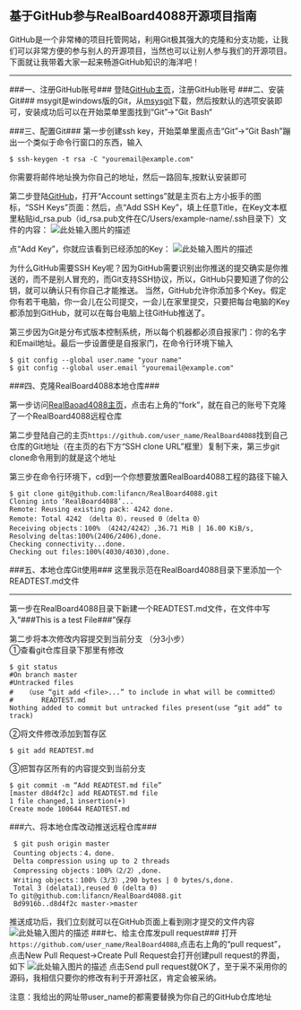 基于GitHub参与RealBoard4088开源项目指南
--------------------------------------------------
 GitHub是一个非常棒的项目托管网站，利用Git极其强大的克隆和分支功能，让我们可以非常方便的参与别人的开源项目，当然也可以让别人参与我们的开源项目。下面就让我带着大家一起来畅游GitHub知识的海洋吧！


----------


###一、注册GitHub账号###
登陆[GitHub主页][1]，注册GitHub账号
###二、安装Git###
msygit是windows版的Git，从[msysgit][2]下载，然后按默认的选项安装即可，安装成功后可以在开始菜单里面找到“Git”->“Git Bash“


###三、配置Git###
第一步创建ssh key，开始菜单里面点击“Git”->“Git Bash”蹦出一个类似于命令行窗口的东西，输入  

    $ ssh-keygen -t rsa -C "youremail@example.com"  

你需要将邮件地址换为你自己的地址，然后一路回车,按默认安装即可


第二步登陆[GitHub][3]，打开“Account settings”就是主页右上方小扳手的图  标，“SSH Keys”页面：然后，点“Add SSH Key”，填上任意Title，在Key文本框里粘贴id_rsa.pub（id_rsa.pub文件在C/Users/example-name/.ssh目录下）文件的内容：
![此处输入图片的描述][4]


点“Add Key”，你就应该看到已经添加的Key：
![此处输入图片的描述][5]


为什么GitHub需要SSH Key呢？因为GitHub需要识别出你推送的提交确实是你推送的，而不是别人冒充的，而Git支持SSH协议，所以，GitHub只要知道了你的公钥，就可以确认只有你自己才能推送。
当然，GitHub允许你添加多个Key。假定你有若干电脑，你一会儿在公司提交，一会儿在家里提交，只要把每台电脑的Key都添加到GitHub，就可以在每台电脑上往GitHub推送了。

第三步因为Git是分布式版本控制系统，所以每个机器都必须自报家门：你的名字和Email地址。最后一步设置便是自报家门，在命令行环境下输入

    $ git config --global user.name "your name"
    $ git config --global user.email "youremail@example.com"

###四、克隆RealBoard4088本地仓库###

第一步访问[RealBaoad4088主页](https://github.com/RT-Thread/RealBoard4088)，点击右上角的“fork”，就在自己的账号下克隆了一个RealBoard4088远程仓库


第二步登陆自己的主页`https://github.com/user_name/RealBoard4088`找到自己仓库的Git地址（在主页的右下方“SSH clone URL”框里）复制下来，第三步git clone命令用到的就是这个地址

第三步在命令行环境下，cd到一个你想要放置RealBoard4088工程的路径下输入 

    $ git clone git@github.com:lifancn/RealBoard4088.git
    Cloning into ‘RealBoard4088’...
    Remote: Reusing existing pack: 4242 done.
    Remote: Total 4242 （delta 0），reused 0（delta 0）
    Receiving objects：100% （4242/4242）,36.71 MiB | 16.00 KiB/s,
    Resolving deltas:100%(2406/2406),done.
    Checking connectivity...done.
    Checking out files:100%(4030/4030),done.
###五、本地仓库Git使用###
这里我示范在RealBoard4088目录下里添加一个READTEST.md文件


----------


第一步在RealBoard4088目录下新建一个READTEST.md文件，在文件中写入“###This is a test File###”保存

第二步将本次修改内容提交到当前分支 （分3小步）  
①查看git仓库目录下那里有修改

    $ git status 
    #On branch master
    #Untracked files
    #   （use “git add <file>...” to include in what will be committed）
    #		READTEST.md	
    Nothing added to commit but untracked files present(use “git add” to track)

②将文件修改添加到暂存区  

    $ git add READTEST.md 

③把暂存区所有的内容提交到当前分支

    $ git commit -m “Add READTEST.md file”
    [master d8d4f2c] add READTEST.md file
    1 file changed,1 insertion(+)
    Create mode 100644 READTEST.md 
###六、将本地仓库改动推送远程仓库###


     $ git push origin master
     Counting objects：4，done.
     Delta compression using up to 2 threads
     Compressing objects：100%（2/2）,done.
     Writing objects：100%（3/3）,290 bytes | 0 bytes/s,done.
     Total 3 (delata1),reused 0 (delta 0)
    To git@github.com:lifancn/RealBoard4088.git
     Bd9916b..d8d4f2c master->master
  推送成功后，我们立刻就可以在GitHub页面上看到刚才提交的文件内容
![此处输入图片的描述][7]
###七、给主仓库发pull request###
打开`https://github.com/user_name/RealBoard4088`,点击右上角的“pull request”，点击New Pull Request->Create Pull Request会打开创建pull request的界面，如下
![此处输入图片的描述][8]
点击Send pull request就OK了，至于采不采用你的源码，我相信只要你的修改有利于开源社区，肯定会被采纳。

注意：我给出的网址带user_name的都需要替换为你自己的GitHub仓库地址


  [1]: http://www.github.com/
  [2]: http://msysgit.github.io/
  [3]: http://www.github.com/
  [4]: https://raw.github.com/lifancn/DocFile/master/image/1.jpg
  [5]: https://raw.github.com/lifancn/DocFile/master/image/2.jpg
  [6]: https://github.com/user_name/RealBoard4088
  [7]: https://raw.github.com/lifancn/DocFile/master/image/4.jpg
  [8]: https://raw.github.com/lifancn/DocFile/master/image/5.jpg
